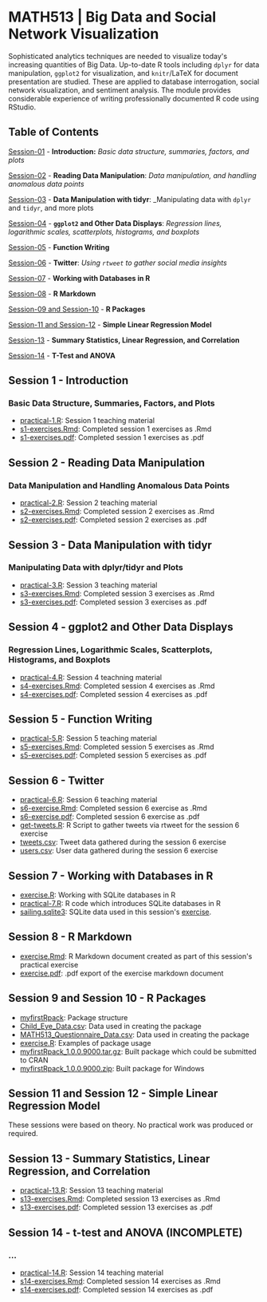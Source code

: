 # MATH513 | Big Data and Social Network Visualization
Sophisticated analytics techniques are needed to visualize today's increasing quantities of Big Data. Up-to-date R tools including `dplyr` for data manipulation, `ggplot2` for visualization, and `knitr`/LaTeX for document presentation are studied. These are applied to database interrogation, social network visualization, and sentiment analysis. The module provides considerable experience of writing professionally documented R code using RStudio.

## Table of Contents
[Session-01](https://github.com/Mauzey/MSc-Data-Science-and-Business-Analytics/tree/main/MATH513#session-1---introduction) - **Introduction:** _Basic data structure, summaries, factors, and plots_

[Session-02](https://github.com/Mauzey/MSc-Data-Science-and-Business-Analytics/tree/main/MATH513#session-2---reading-data-manipulation) - **Reading Data Manipulation**: _Data manipulation, and handling anomalous data points_

[Session-03](https://github.com/Mauzey/MSc-Data-Science-and-Business-Analytics/tree/main/MATH513#session-3---data-manipulation-with-tidyr) - **Data Manipulation with tidyr**: _Manipulating data with `dplyr` and `tidyr`, and more plots

[Session-04](https://github.com/Mauzey/MSc-Data-Science-and-Business-Analytics/tree/main/MATH513#session-4---ggplot2-and-other-data-displays) - **`ggplot2` and Other Data Displays**: _Regression lines, logarithmic scales, scatterplots, histograms, and boxplots_

[Session-05](https://github.com/Mauzey/MSc-Data-Science-and-Business-Analytics/tree/main/MATH513#session-5---function-writing) - **Function Writing**

[Session-06](https://github.com/Mauzey/MSc-Data-Science-and-Business-Analytics/tree/main/MATH513#session-6---twitter) - **Twitter**: _Using `rtweet` to gather social media insights_

[Session-07](https://github.com/Mauzey/MSc-Data-Science-and-Business-Analytics/tree/main/MATH513#session-7---working-with-databases-in-r) - **Working with Databases in R**

[Session-08](https://github.com/Mauzey/MSc-Data-Science-and-Business-Analytics/tree/main/MATH513#session-8---r-markdown) - **R Markdown**

[Session-09 and Session-10](https://github.com/Mauzey/MSc-Data-Science-and-Business-Analytics/tree/main/MATH513#session-9-and-session-10---r-packages) - **R Packages**

[Session-11 and Session-12](https://github.com/Mauzey/MSc-Data-Science-and-Business-Analytics/tree/main/MATH513#session-11-and-session-12---simple-linear-regression-model) - **Simple Linear Regression Model**

[Session-13](https://github.com/Mauzey/MSc-Data-Science-and-Business-Analytics/tree/main/MATH513#session-13---summary-statistics-linear-regression-and-correlation) - **Summary Statistics, Linear Regression, and Correlation**

[Session-14](https://github.com/Mauzey/MSc-Data-Science-and-Business-Analytics/tree/main/MATH513#session-14---t-test-and-anova-incomplete) - **T-Test and ANOVA**

## Session 1 - Introduction
### Basic Data Structure, Summaries, Factors, and Plots

* [practical-1.R](https://github.com/Mauzey/MSc-Data-Science-and-Business-Analytics/blob/main/MATH513/Session-01/practical-1.R): Session 1 teaching material
* [s1-exercises.Rmd](https://github.com/Mauzey/MSc-Data-Science-and-Business-Analytics/blob/main/MATH513/Session-01/s1-exercises.Rmd): Completed session 1 exercises as .Rmd
* [s1-exercises.pdf](https://github.com/Mauzey/MSc-Data-Science-and-Business-Analytics/blob/main/MATH513/Session-01/s1-exercises.pdf): Completed session 1 exercises as .pdf

## Session 2 - Reading Data Manipulation
### Data Manipulation and Handling Anomalous Data Points

* [practical-2.R](https://github.com/Mauzey/MSc-Data-Science-and-Business-Analytics/blob/main/MATH513/Session-02/practical-2.R): Session 2 teaching material
* [s2-exercises.Rmd](https://github.com/Mauzey/MSc-Data-Science-and-Business-Analytics/blob/main/MATH513/Session-02/s2-exercises.Rmd): Completed session 2 exercises as .Rmd
* [s2-exercises.pdf](https://github.com/Mauzey/MSc-Data-Science-and-Business-Analytics/blob/main/MATH513/Session-02/s2-exercises.pdf): Completed session 2 exercises as .pdf

## Session 3 - Data Manipulation with tidyr
### Manipulating Data with dplyr/tidyr and Plots

* [practical-3.R](https://github.com/Mauzey/MSc-Data-Science-and-Business-Analytics/blob/main/MATH513/Session-03/practical-3.R): Session 3 teaching material
* [s3-exercises.Rmd](https://github.com/Mauzey/MSc-Data-Science-and-Business-Analytics/blob/main/MATH513/Session-03/s3-exercises.Rmd): Completed session 3 exercises as .Rmd
* [s3-exercises.pdf](https://github.com/Mauzey/MSc-Data-Science-and-Business-Analytics/blob/main/MATH513/Session-03/s3-exercises.pdf): Completed session 3 exercises as .pdf

## Session 4 - ggplot2 and Other Data Displays
### Regression Lines, Logarithmic Scales, Scatterplots, Histograms, and Boxplots

* [practical-4.R](https://github.com/Mauzey/MSc-Data-Science-and-Business-Analytics/blob/main/MATH513/Session-04/practical-4.R): Session 4 teachning material
* [s4-exercises.Rmd](https://github.com/Mauzey/MSc-Data-Science-and-Business-Analytics/blob/main/MATH513/Session-04/s4-exercises.Rmd): Completed session 4 exercises as .Rmd
* [s4-exercises.pdf](https://github.com/Mauzey/MSc-Data-Science-and-Business-Analytics/blob/main/MATH513/Session-04/s4-exercises.pdf): Completed session 4 exercises as .pdf

## Session 5 - Function Writing

* [practical-5.R](https://github.com/Mauzey/MSc-Data-Science-and-Business-Analytics/blob/main/MATH513/Session-05/practical-5.R): Session 5 teaching material
* [s5-exercises.Rmd](https://github.com/Mauzey/MSc-Data-Science-and-Business-Analytics/blob/main/MATH513/Session-05/s5-exercises.Rmd): Completed session 5 exercises as .Rmd
* [s5-exercises.pdf](https://github.com/Mauzey/MSc-Data-Science-and-Business-Analytics/blob/main/MATH513/Session-05/s5-exercises.pdf): Completed session 5 exercises as .pdf

## Session 6 - Twitter

* [practical-6.R](https://github.com/Mauzey/MSc-Data-Science-and-Business-Analytics/blob/main/MATH513/Session-06/get-tweets.R): Session 6 teaching material
* [s6-exercise.Rmd](https://github.com/Mauzey/MSc-Data-Science-and-Business-Analytics/blob/main/MATH513/Session-06/s6-exercise.Rmd): Completed session 6 exercise as .Rmd
* [s6-exercise.pdf](https://github.com/Mauzey/MSc-Data-Science-and-Business-Analytics/blob/main/MATH513/Session-06/s6-exercise.pdf): Completed session 6 exercise as .pdf
* [get-tweets.R](https://github.com/Mauzey/MSc-Data-Science-and-Business-Analytics/blob/main/MATH513/Session-06/get-tweets.R): R Script to gather tweets via rtweet for the session 6 exercise
* [tweets.csv](https://github.com/Mauzey/MSc-Data-Science-and-Business-Analytics/blob/main/MATH513/Session-06/tweets.csv): Tweet data gathered during the session 6 exercise
* [users.csv](https://github.com/Mauzey/MSc-Data-Science-and-Business-Analytics/blob/main/MATH513/Session-06/users.csv): User data gathered during the session 6 exercise

## Session 7 - Working with Databases in R
* [exercise.R](https://github.com/Mauzey/MSc-Data-Science-and-Business-Analytics/blob/main/MATH513/Session-7/exercise.R): Working with SQLite databases in R
* [practical-7.R](https://github.com/Mauzey/MSc-Data-Science-and-Business-Analytics/blob/main/MATH513/Session-7/practical-7.R): R code which introduces SQLite databases in R
* [sailing.sqlite3](https://github.com/Mauzey/MSc-Data-Science-and-Business-Analytics/blob/main/MATH513/Session-7/sailing.sqlite3): SQLite data used in this session's [exercise](https://github.com/Mauzey/MSc-Data-Science-and-Business-Analytics/blob/main/MATH513/Session-7/exercise.R).

## Session 8 - R Markdown
* [exercise.Rmd](https://github.com/Mauzey/MSc-Data-Science-and-Business-Analytics/blob/main/MATH513/Session-8/exercise.Rmd): R Markdown document created as part of this session's practical exercise
* [exercise.pdf](https://github.com/Mauzey/MSc-Data-Science-and-Business-Analytics/blob/main/MATH513/Session-8/exercise.pdf): .pdf export of the exercise markdown document

## Session 9 and Session 10 - R Packages
* [myfirstRpack](https://github.com/Mauzey/MSc-Data-Science-and-Business-Analytics/tree/main/MATH513/Session-9/myfirstRpack): Package structure
* [Child_Eye_Data.csv](https://github.com/Mauzey/MSc-Data-Science-and-Business-Analytics/blob/main/MATH513/Session-9/Child_Eye_Data.csv): Data used in creating the package
* [MATH513_Questionnaire_Data.csv](https://github.com/Mauzey/MSc-Data-Science-and-Business-Analytics/blob/main/MATH513/Session-9/MATH513_Questionnaire_Data.csv): Data used in creating the package
* [exercise.R](https://github.com/Mauzey/MSc-Data-Science-and-Business-Analytics/blob/main/MATH513/Session-9/exercise.R): Examples of package usage
* [myfirstRpack_1.0.0.9000.tar.gz](https://github.com/Mauzey/MSc-Data-Science-and-Business-Analytics/blob/main/MATH513/Session-9/myfirstRpack_1.0.0.9000.tar.gz): Built package which could be submitted to CRAN
* [myfirstRpack_1.0.0.9000.zip](https://github.com/Mauzey/MSc-Data-Science-and-Business-Analytics/blob/main/MATH513/Session-9/myfirstRpack_1.0.0.9000.zip): Built package for Windows

## Session 11 and Session 12 - Simple Linear Regression Model
These sessions were based on theory. No practical work was produced or required.

## Session 13 - Summary Statistics, Linear Regression, and Correlation
* [practical-13.R](https://github.com/Mauzey/MSc-Data-Science-and-Business-Analytics/blob/main/MATH513/Session-13/practical-13.R): Session 13 teaching material
* [s13-exercises.Rmd](https://github.com/Mauzey/MSc-Data-Science-and-Business-Analytics/blob/main/MATH513/Session-13/s13-exercises.Rmd): Completed session 13 exercises as .Rmd
* [s13-exercises.pdf](https://github.com/Mauzey/MSc-Data-Science-and-Business-Analytics/blob/main/MATH513/Session-13/s13-exercises.pdf): Completed session 13 exercises as .pdf

## Session 14 - t-test and ANOVA (INCOMPLETE)
### ...

* [practical-14.R](https://github.com/Mauzey/MSc-Data-Science-and-Business-Analytics/blob/main/MATH513/Session-14/practical-14.R): Session 14 teaching material
* [s14-exercises.Rmd](https://github.com/Mauzey/MSc-Data-Science-and-Business-Analytics/blob/main/MATH513/Session-14/s14-exercises.Rmd): Completed session 14 exercises as .Rmd
* [s14-exercises.pdf](https://github.com/Mauzey/MSc-Data-Science-and-Business-Analytics/blob/main/MATH513/Session-14/s14-exercises.pdf): Completed session 14 exercises as .pdf
